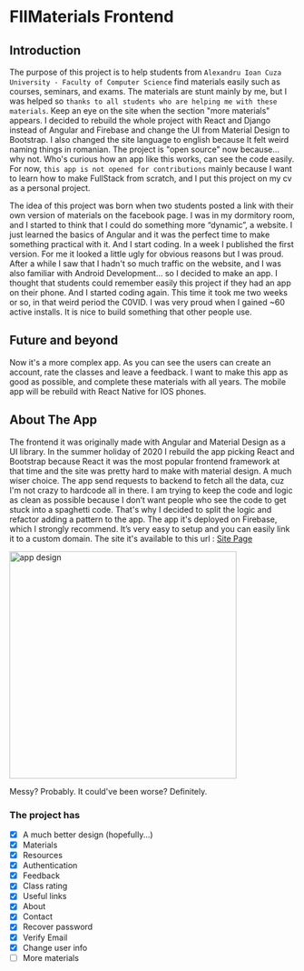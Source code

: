 # FIIMaterials Frontend

## Introduction

The purpose of this project is to help students from `Alexandru Ioan Cuza University - Faculty of Computer Science` find materials easily such as courses, seminars, and exams.
The materials are stunt mainly by me, but I was helped so `thanks to all students who are helping me with these materials`. Keep an eye on the site when the section "more materials" appears.
I decided to rebuild the whole project with React and Django instead of Angular and Firebase and change the UI from Material Design to Bootstrap. I also changed the site language to english because It felt weird
naming things in romanian. The project is "open source" now because... why not. Who's curious how an app like this works, can see the code easily. For now, `this app is not opened for contributions` mainly because 
I want to learn how to make FullStack from scratch, and I put this project on my cv as a personal project.

The idea of this project was born when two students posted a link with their own version of materials on the facebook page. I was in my dormitory room, and I started to think that I could do something more “dynamic”, a website. I just learned the basics of Angular and it was the perfect time to make something practical with it. And I start coding. In a week I published the first version. For me it looked a little ugly for obvious reasons but I was proud. After a while I saw that I hadn't so much traffic on the website, and I was also familiar with Android Development... so I decided to make an app. I thought that students could remember easily this project if they had an app on their phone. And I started coding again. This time it took me two weeks or so, in that weird period the C0VID. I was very proud when I gained ~60 active installs. It is nice to build something that other people use.

## Future and beyond 
Now it's a more complex app. As you can see the users can create an account, rate the classes and leave a feedback. I want to make this app as good as possible, and complete these materials with all years. The mobile app will be rebuild with React Native for IOS phones.  

## About The App
The frontend it was originally made with Angular and Material Design as a UI library. In the summer holiday of 2020 I rebuild the app picking React and Bootstrap because React it was the most popular frontend framework at that time and the site was pretty hard to make with material design. A much wiser choice. The app send requests to backend to fetch all the data, cuz I'm not crazy to hardcode all in there. I am trying to keep the code and logic as clean as possible because I don’t want people who see the code to get stuck into a spaghetti code. That's why I decided to split the logic and refactor adding a pattern to the app. The app it's deployed on Firebase, which I strongly recommend. It’s very easy to setup and you can easily link it to a custom domain. The site it's available to this url : [Site Page](https://fiimaterials.valentinstamate.com)

<img alt="app design" src="https://i.postimg.cc/Pq7hF4RC/frontend-pattern-01.jpg" height="400">

Messy? Probably. It could've been worse? Definitely.

### The project has
 - [X] A much better design (hopefully...)
 - [X] Materials
 - [X] Resources
 - [X] Authentication
 - [X] Feedback
 - [X] Class rating
 - [X] Useful links
 - [X] About
 - [X] Contact
 - [X] Recover password
 - [X] Verify Email
 - [X] Change user info
 - [ ] More materials
